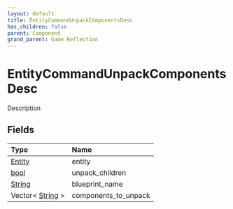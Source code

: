 ```yaml
---
layout: default
title: EntityCommandUnpackComponentsDesc
has_children: false
parent: Component
grand_parent: Game Reflection
---
```

# EntityCommandUnpackComponentsDesc
Description 

## Fields
| Type | Name |
|:-------------|:--------------|
| [Entity](/game-reflection/classes/entity.md) | entity |
| [bool](/game-reflection/components/bool.md) | unpack_children |
| [String](/game-reflection/components/string.md) | blueprint_name |
| Vector< [String](/game-reflection/components/string.md) > | components_to_unpack |
